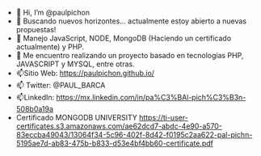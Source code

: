 - 👋 Hi, I’m @paulpichon
- 👀 Buscando nuevos horizontes... actualmente estoy abierto a nuevas propuestas!
- 🌱 Manejo JavaScript, NODE, MongoDB (Haciendo un certificado actualmente) y PHP.
- 💞️ Me encuentro realizando un proyecto basado en tecnologías PHP, JAVASCRIPT y MYSQL, entre otras.
- 📫Sitio Web: https://paulpichon.github.io/
- 📫 Twitter: @PAUL_BARCA
- 📫LinkedIn: https://mx.linkedin.com/in/pa%C3%BAl-pich%C3%B3n-508b0a19a
- Certificado MONGODB UNIVERSITY https://ti-user-certificates.s3.amazonaws.com/ae62dcd7-abdc-4e90-a570-83eccba49043/13064f34-5c96-402f-8d42-f0195c2aa622-pal-pichn-5195ae7d-ab83-475b-b833-d53e4bf4bb60-certificate.pdf 

<!---
paulpichon/paulpichon is a ✨ special ✨ repository because its `README.md` (this file) appears on your GitHub profile.
You can click the Preview link to take a look at your changes.
--->

